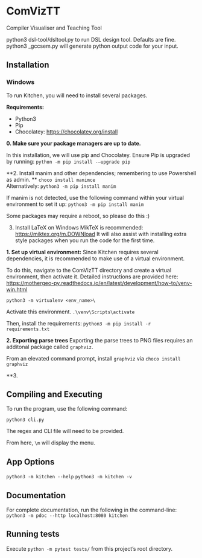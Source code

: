 # ComVizTT
Compiler Visualiser and Teaching Tool


python3 dsl-tool/dsltool.py to run DSL design tool. Defaults are fine.
python3 <generated file>_gccsem.py will generate python output code for your input.


## Installation

### Windows
To run Kitchen, you will need to install several packages.

**Requirements:**
- Python3
- Pip
- Chocolatey: https://chocolatey.org/install

**0. Make sure your package managers are up to date.**

In this installation, we will use pip and Chocolatey. Ensure Pip is upgraded by running:
```python -m pip install -–upgrade pip```

**2. Install manim and other dependencies; remembering to use Powershell as admin. **
  ```choco install manimce```  
  Alternatively:   ```python3 -m pip install manim```
  
  If manim is not detected, use the following command within your virtual environment to set it up:
  ```python3 -m pip install manim```
  
  Some packages may require a reboot, so please do this :)
  
3. Install LaTeX on Windows
  MikTeX is recommended: https://miktex.org/m.DOWNload
  It will also assist with installing extra style packages when you run the code for the first time.
  

**1. Set up virtual environment:**
Since Kitchen requires several dependencies, it is recommended to make use of a 
virtual environment. 

To do this, navigate to the ComVizTT directory and create a virtual environment, then activate it. Detailed instructions are provided here:
https://mothergeo-py.readthedocs.io/en/latest/development/how-to/venv-win.html

```python3 -m virtualenv <env_name>\```

Activate this environment.
```.\venv\Scripts\activate```

Then, install the requirements:
```python3 -m pip install -r requirements.txt```


**2. Exporting parse trees**
Exporting the parse trees to PNG files requires an additonal package called `graphviz`.

From an elevated command prompt, install `graphviz` via `choco install graphviz`
 
 **3. 
## Compiling and Executing
  
  To run the program, use the following command:
  
  ``` python3 cli.py ```
  
  The regex and CLI file will need to be provided.
  
  From here, `\m` will display the menu. 

## App Options

```python3 -m kitchen --help```
```python3 -m kitchen -v ```

## Documentation
For complete documentation, run the following in the command-line:
``` python3 -m pdoc --http localhost:8080 kitchen```
  
## Running tests
Execute `python -m pytest tests/` from this project’s root directory.




